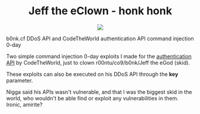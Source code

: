 <h1 align="center">Jeff the eClown - honk honk</h1>

<p align="center">
    <img src="https://cdn.discordapp.com/emojis/730960624409903195.png"/>
</p>

b0nk.cf DDoS API and CodeTheWorld authentication API command injection 0-day

Two simple command injection 0-day exploits I made for the [authentication API](https://github.com/CTWSec/-C-Auth-Server-Side-Files) by CodeTheWorld, just to clown r00ntu/co9/b0nk/Jeff the eGod (skid).

These exploits can also be executed on his DDoS API through the **key** parameter.

Nigga said his APIs wasn't vulnerable, and that I was the biggest skid in the world, who wouldn't be able find or exploit any vulnerabilities in them. Ironic, amirite?

